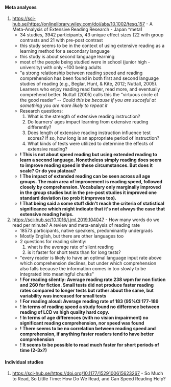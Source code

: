 #### Meta analyses

1. https://sci-hub.se/https://onlinelibrary.wiley.com/doi/abs/10.1002/tesq.157 - A Meta-Analysis of Extensive Reading Research - Japan ^meta1
	- 34 studies, 3942 participants, 43 unique effect sizes (22 with group contrasts and 21 with pre-post contrast
	- this study seems to be in the context of using extensive reading as a learning method for a secondary language
	- this study is about second language learning
	- most of the people being studied were in school (junior high - university) with only ~100 being adults
	- "a strong relationship between reading speed and reading comprehension has been found in both first and second language studies of reading (e.g., Beglar, Hunt, & Kite, 2012; Nuttall, 2005). Learners who enjoy reading read faster, read more, and eventually comprehend better. Nuttall (2005) calls this the “virtuous circle of the good reader" -- *Could this be because if you are succeful at something you are more likely to repeat it*
	- Research questions:
		1. What is the strength of extensive reading instruction? 
		2. Do learners’ ages impact learning from extensive reading differently? 
		3. Does length of extensive reading instruction influence test scores? If so, how long is an appropriate period of instruction? 
		4. What kinds of tests were utilized to determine the effects of extensive reading?
	- **! This is not about speed reading but using extended reading to learn a second language. Nonetheless simply reading does seem to improve reading speed in these circumstances. But does it scale? Or do you plateau?**
	- **! The impact of extended reading can be seen across all age groups. The main area of improvement is reading speed, followed closely by comprehension. Vocabulary only marginally improved in the group studies but in the pre-post studies it improved one standard deviation (so prob it improves too).**
	- **! That being said a some stuff didn't reach the criteria of statistical significance which might indicate that it's not always the case that extensive reading helps.**
2. https://sci-hub.se/10.1016/j.jml.2019.104047 - How many words do we read per minute? A review and meta-analysis of reading rate
	- 18573 participants, native speakers, predominantly undergrads
	- Mostly English, but there are other languages too
	- 2 questions for reading silently:
		1. what is the average rate of silent reading
		2. is it faster for short tests than for long tests?
	- "every reader is likely to have an optimal language input rate above which comprehension declines, but under which comprehension also falls because the information comes in too slowly to be integrated into meaningful chunks"
	- **! For reading silently: Average reading rate 238 wpm for non fiction and 260 for fiction. Small tests did not produce faster reading rates compared to longer tests but rather about the same, but variability was increased for small tests**
	- **! For reading aloud: Average reading rate of 183 (95%CI 177-189**
	- **! In terms of reading speed a study found no difference between reading of LCD vs high quality hard copy.**
	- **! In terms of age differences (with no vision impairment) no significant reading comprehension, nor speed was found**
	- **! There seems to be no correlation between reading speed and comprehension, if anything faster readers tend to have better comprehension**
	- **! It seems to be possible to read much faster for short periods of time (2-3x?)**


#### Individual studies
1. https://sci-hub.se/https://doi.org/10.1177/1529100615623267 - So Much to Read, So Little Time: How Do We Read, and Can Speed Reading Help?